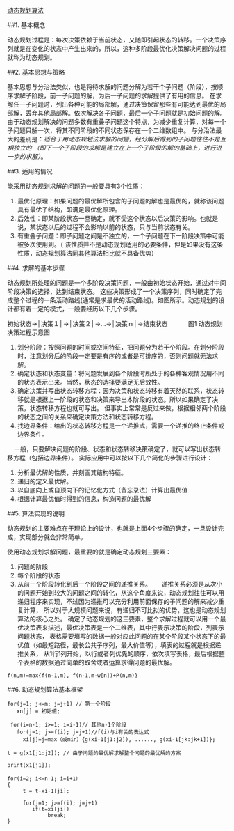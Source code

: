 ﻿[动态规划算法](http://www.cnblogs.com/steven_oyj/archive/2010/05/22/1741374.html)


##1. 基本概念

动态规划过程是：每次决策依赖于当前状态，又随即引起状态的转移。一个决策序列就是在变化的状态中产生出来的，所以，这种多阶段最优化决策解决问题的过程就称为动态规划。

##2. 基本思想与策略

基本思想与分治法类似，也是将待求解的问题分解为若干个子问题（阶段），按顺序求解子阶段，前一子问题的解，为后一子问题的求解提供了有用的信息。
在求解任一子问题时，列出各种可能的局部解，通过决策保留那些有可能达到最优的局部解，丢弃其他局部解。依次解决各子问题，最后一个子问题就是初始问题的解。
由于动态规划解决的问题多数有重叠子问题这个特点，为减少重复计算，对每一个子问题只解一次，将其不同阶段的不同状态保存在一个二维数组中。
与分治法最大的差别是：*适合于用动态规划法求解的问题，经分解后得到的子问题往往不是互相独立的
（即下一个子阶段的求解是建立在上一个子阶段的解的基础上，进行进一步的求解）*。
 


##3. 适用的情况

能采用动态规划求解的问题的一般要具有3个性质：

1. 最优化原理：如果问题的最优解所包含的子问题的解也是最优的，就称该问题具有最优子结构，即满足最优化原理。
2. 后效性：即某阶段状态一旦确定，就不受这个状态以后决策的影响。也就是说，某状态以后的过程不会影响以前的状态，只与当前状态有关。
3. 有重叠子问题：即子问题之间是不独立的，一个子问题在下一阶段决策中可能被多次使用到。（
    该性质并不是动态规划适用的必要条件，但是如果没有这条性质，动态规划算法同其他算法相比就不具备优势）
 

##4. 求解的基本步骤

动态规划所处理的问题是一个多阶段决策问题，一般由初始状态开始，通过对中间阶段决策的选择，达到结束状态。
这些决策形成了一个决策序列，同时确定了完成整个过程的一条活动路线(通常是求最优的活动路线)。如图所示。动态规划的设计都有着一定的模式，一般要经历以下几个步骤。

初始状态→│决策１│→│决策２│→…→│决策ｎ│→结束状态
           图1 动态规划决策过程示意图

1. 划分阶段：按照问题的时间或空间特征，把问题分为若干个阶段。在划分阶段时，注意划分后的阶段一定要是有序的或者是可排序的，否则问题就无法求解。
2. 确定状态和状态变量：将问题发展到各个阶段时所处于的各种客观情况用不同的状态表示出来。当然，状态的选择要满足无后效性。
3. 确定决策并写出状态转移方程：因为决策和状态转移有着天然的联系，状态转移就是根据上一阶段的状态和决策来导出本阶段的状态。所以如果确定了决策，状态转移方程也就可写出。
但事实上常常是反过来做，根据相邻两个阶段的状态之间的关系来确定决策方法和状态转移方程。
4. 找边界条件：给出的状态转移方程是一个递推式，需要一个递推的终止条件或边界条件。

    一般，只要解决问题的阶段、状态和状态转移决策确定了，就可以写出状态转移方程（包括边界条件）。
实际应用中可以按以下几个简化的步骤进行设计：

1. 分析最优解的性质，并刻画其结构特征。
2. 递归的定义最优解。
3. 以自底向上或自顶向下的记忆化方式（备忘录法）计算出最优值
4. 根据计算最优值时得到的信息，构造问题的最优解
 

##5. 算法实现的说明

动态规划的主要难点在于理论上的设计，也就是上面4个步骤的确定，一旦设计完成，实现部分就会非常简单。

使用动态规划求解问题，最重要的就是确定动态规划三要素：

1. 问题的阶段 
2. 每个阶段的状态
3. 从前一个阶段转化到后一个阶段之间的递推关系。
     
递推关系必须是从次小的问题开始到较大的问题之间的转化，从这个角度来说，动态规划往往可以用递归程序来实现，不过因为递推可以充分利用前面保存的子问题的解来减少重复计算，
所以对于大规模问题来说，有递归不可比拟的优势，这也是动态规划算法的核心之处。
确定了动态规划的这三要素，整个求解过程就可以用一个最优决策表来描述，最优决策表是一个二维表，其中行表示决策的阶段，列表示问题状态，
表格需要填写的数据一般对应此问题的在某个阶段某个状态下的最优值（如最短路径，最长公共子序列，最大价值等），填表的过程就是根据递推关系，
从1行1列开始，以行或者列优先的顺序，依次填写表格，最后根据整个表格的数据通过简单的取舍或者运算求得问题的最优解。

```        
f(n,m)=max{f(n-1,m), f(n-1,m-w[n])+P(n,m)}
```

##6. 动态规划算法基本框架 

```
for(j=1; j<=m; j=j+1) // 第一个阶段
   xn[j] = 初始值;

 for(i=n-1; i>=1; i=i-1)// 其他n-1个阶段
   for(j=1; j>=f(i); j=j+1)//f(i)与i有关的表达式
     xi[j]=j=max（或min）{g(xi-1[j1:j2]), ......, g(xi-1[jk:jk+1])};

t = g(x1[j1:j2]); // 由子问题的最优解求解整个问题的最优解的方案

print(x1[j1]);

for(i=2; i<=n-1; i=i+1）
{  
     t = t-xi-1[ji];

     for(j=1; j>=f(i); j=j+1)
        if(t=xi[ji])
             break;
}
```